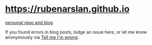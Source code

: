 # https://rubenarslan.github.io
[personal repo and blog](https://rubenarslan.github.io)

If you found errors in blog posts, lodge an issue here, or let
me know anonymously via [Tell me I'm wrong](https://tellmeimwrong.formr.org/).
